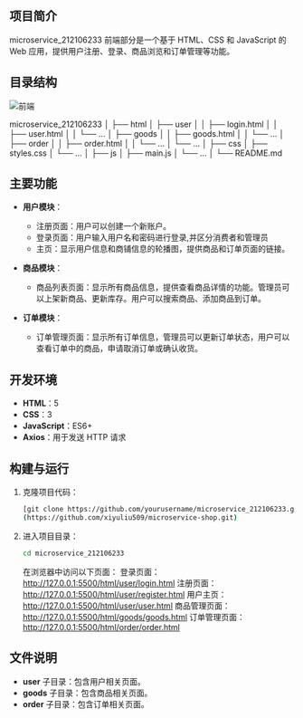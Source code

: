 
## 项目简介

microservice_212106233 前端部分是一个基于 HTML、CSS 和 JavaScript 的 Web 应用，提供用户注册、登录、商品浏览和订单管理等功能。

## 目录结构
![前端](https://github.com/xiyuliu509/microservice-shop/assets/118703788/f0dc67b0-6508-494a-a410-0ad94b247762)

microservice_212106233
│
├── html
│ ├── user
│ │ ├── login.html
│ │ ├── user.html
│ │ └── ...
│ ├── goods
│ │ ├── goods.html
│ │ └── ...
│ ├── order
│ │ ├── order.html
│ │ └── ...
│ └── ...
│
├── css
│ ├── styles.css
│ └── ...
│
├── js
│ ├── main.js
│ └── ...
│
└── README.md
## 主要功能

- **用户模块**：
  - 注册页面：用户可以创建一个新账户。
  - 登录页面：用户输入用户名和密码进行登录,并区分消费者和管理员
  - 主页：显示用户信息和商铺信息的轮播图，提供商品和订单页面的链接。

- **商品模块**：
  - 商品列表页面：显示所有商品信息，提供查看商品详情的功能。管理员可以上架新商品、更新库存。用户可以搜索商品、添加商品到订单。

- **订单模块**：
  - 订单管理页面：显示所有订单信息，管理员可以更新订单状态，用户可以查看订单中的商品，申请取消订单或确认收货。

## 开发环境

- **HTML**：5
- **CSS**：3
- **JavaScript**：ES6+
- **Axios**：用于发送 HTTP 请求

## 构建与运行

1. 克隆项目代码：
    ```sh
    [git clone https://github.com/yourusername/microservice_212106233.git]
    (https://github.com/xiyuliu509/microservice-shop.git)
    ```
2. 进入项目目录：
    ```sh
    cd microservice_212106233
    ```
    在浏览器中访问以下页面：
    登录页面：http://127.0.0.1:5500/html/user/login.html
    注册页面：http://127.0.0.1:5500/html/user/register.html
    用户主页：http://127.0.0.1:5500/html/user/user.html
    商品管理页面：http://127.0.0.1:5500/html/goods/goods.html
    订单管理页面：http://127.0.0.1:5500/html/order/order.html

## 文件说明
  - **user** 子目录：包含用户相关页面。
  - **goods** 子目录：包含商品相关页面。
  - **order** 子目录：包含订单相关页面。
